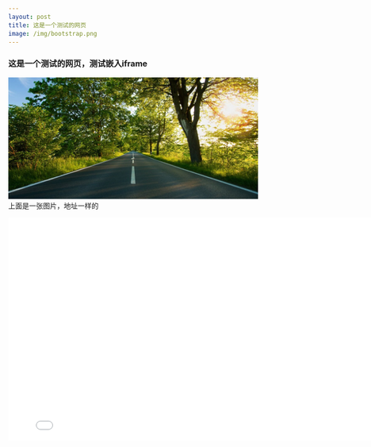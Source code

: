 ```yaml
---
layout: post
title: 这是一个测试的网页
image: /img/bootstrap.png
---
```


### 这是一个测试的网页，测试嵌入iframe

![](./html/path.jpg)
上面是一张图片，地址一样的

<iframe 
  width="800" 
  height="450"
  src="./html/test.html" 
  frameborder="0">
</iframe>

